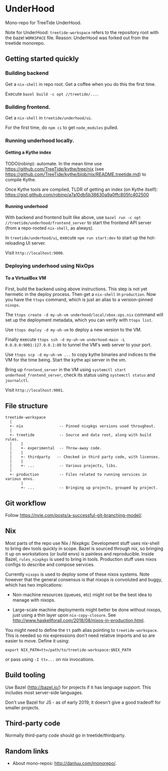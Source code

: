 # UnderHood
Mono-repo for TreeTide UnderHood.

Note for UnderHood: `treetide-workspace` refers to the repository root with the
bazel `WORKSPACE` file. Reason: UnderHood was forked out from the treetide
monorepo.

## Getting started quickly

### Building backend

Get a `nix-shell` in repo root. Get a coffee when you do this the first time.

Execute `bazel build -c opt //treetide/...`.

### Building frontend.

Get a `nix-shell` in `treetide/underhood/ui`.

For the first time, do `npm ci` to get `node_modules` pulled.

### Running underhood locally.

#### Getting a Kythe index

TODO(robinp): automate. In the mean time use
https://github.com/TreeTide/kythe/tree/nix (see
https://github.com/TreeTide/kythe/blob/nix/README.treetide.md) to compile
Kythe.

Once Kythe tools are compiled, TLDR of getting an index (on Kythe itself):
https://gist.github.com/robinp/a7a10db5b38630a9a0ffc805fc402500

#### Running underhood

With backend and frontend built like above, use `bazel run -c opt
//treetide/underhood/frontend_server` to start the frontend API server (from a
repo-rooted `nix-shell`, as always).

In `treetide/underhood/ui`, execute `npm run start:dev` to start up the
hot-reloading UI server.

Visit `http://localhost:9000`.

### Deploying underhood using NixOps

#### To a VirtualBox VM

First, build the backend using above instructions. This step is not yet hermetic
in the deploy process. Then get a `nix-shell` in `production`. Now you have the
`ttops` command, which is just an alias to a version-pinned `nixops`.

The `ttops create -d my-uh-vm underhood/local/vbox.ops.nix` command will set
up the deployment metadata, which you can verify with `ttops list`.

Use `ttops deploy -d my-uh-vm` to deploy a new version to the VM.

Finally execute `ttops ssh -d my-uh-vm underhood-main -L
0.0.0.0:9001:127.0.0.1:80` to tunnel the VM's web server to your port.

Use `ttops scp -d my-uh-vm ...` to copy kythe binaries and indices to the VM
for the time being. Start the kythe api server in the vm.

Bring up `frontend_server` in the VM using `systemctl start
underhood_frontend_server`, check its status using `systemctl status` and
`journalctl`.

Visit `http://localhost:9001`.

## File structure

```
treetide-workspace
  |
  +- nix                -- Pinned nixpkgs versions used throughout.
  |
  +- treetide           -- Source and data root, along with build rules.
  |    |
  |    +- experimental  -- Throw-away code.
  |    |
  |    +- thirdparty   -- Checked in third party code, with licenses.
  |    |
  |    +- ...           -- Various projects, libs.
  |
  +- production         -- Files related to running services in various envs.
       |
       +- ...           -- Bringing up projects, grouped by project.
```

## Git workflow

Follow https://nvie.com/posts/a-successful-git-branching-model/.

## Nix

Most parts of the repo use Nix / Nixpkgs: Development stuff uses nix-shell to
bring dev tools quickly in scope. Bazel is sourced through nix, so bringing it
up on workstations (or build envs) is painless and reproducible. Inside Bazel,
`rules_nixpkgs` is used to bring in tools. Production stuff uses nixos configs
to describe and compose services.

Currently `nixops` is used to deploy some of these nixos systems. Note however
that the general consensus is that nixops is convoluted and buggy, which has
two implications:

 - Non-machine resources (queues, etc) might not be the best idea to manage with
   nixops.

 - Large-scale machine deployments might better be done without nixops, just
   using a thin layer upon `nix-copy-closure`. See
   http://www.haskellforall.com/2018/08/nixos-in-production.html.

You might need to define the `tt` path alias pointing to `treetide-workspace`.
This is needed so nix expressions don't need relative imports and so are easier
to move. Define it using:

```
export NIX_PATH=tt=/path/to/treetide-workspace:$NIX_PATH
```

or pass using `-I tt=...` on nix invocations.

## Build tooling

Use Bazel (http://bazel.io/) for projects if it has language support.
This includes most server-side languages.

Don't use Bazel for JS - as of early 2019, it doesn't give a good tradeoff
for smaller projects.

## Third-party code

Normally third-party code should go in treetide/thirdparty.

## Random links

- About mono-repos: http://danluu.com/monorepo/.
